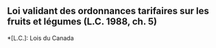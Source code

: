 ## Loi validant des ordonnances tarifaires sur les fruits et légumes (L.C. 1988, ch. 5)
  *[L.C.]: Lois du Canada

